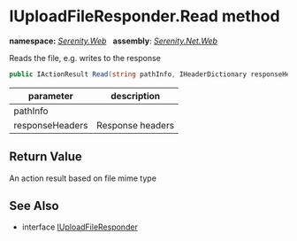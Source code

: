 # IUploadFileResponder.Read method
**namespace:** *[Serenity.Web](../../README.md#serenity.web-namespace)*   **assembly**: *[Serenity.Net.Web](../../README.md)*

Reads the file, e.g. writes to the response

```csharp
public IActionResult Read(string pathInfo, IHeaderDictionary responseHeaders)
```

| parameter | description |
| --- | --- |
| pathInfo |  |
| responseHeaders | Response headers |

## Return Value

An action result based on file mime type

## See Also

* interface [IUploadFileResponder](../IUploadFileResponder.md)